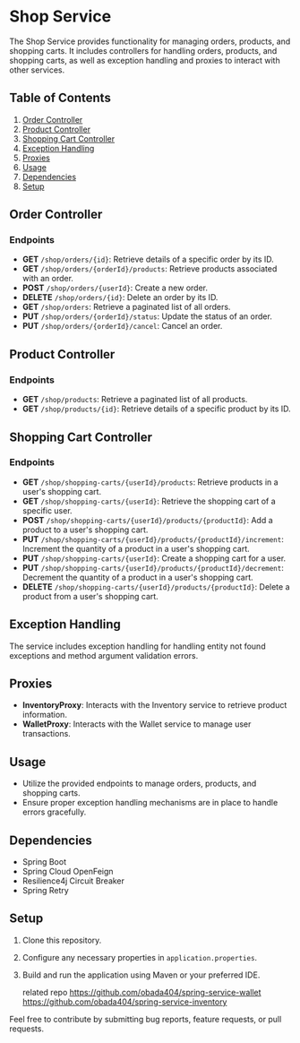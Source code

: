 # Shop Service

The Shop Service provides functionality for managing orders, products, and shopping carts. It includes controllers for handling orders, products, and shopping carts, as well as exception handling and proxies to interact with other services.

## Table of Contents
1. [Order Controller](#order-controller)
2. [Product Controller](#product-controller)
3. [Shopping Cart Controller](#shopping-cart-controller)
4. [Exception Handling](#exception-handling)
5. [Proxies](#proxies)
6. [Usage](#usage)
7. [Dependencies](#dependencies)
8. [Setup](#setup)

## Order Controller

### Endpoints

- **GET** `/shop/orders/{id}`: Retrieve details of a specific order by its ID.
- **GET** `/shop/orders/{orderId}/products`: Retrieve products associated with an order.
- **POST** `/shop/orders/{userId}`: Create a new order.
- **DELETE** `/shop/orders/{id}`: Delete an order by its ID.
- **GET** `/shop/orders`: Retrieve a paginated list of all orders.
- **PUT** `/shop/orders/{orderId}/status`: Update the status of an order.
- **PUT** `/shop/orders/{orderId}/cancel`: Cancel an order.

## Product Controller

### Endpoints

- **GET** `/shop/products`: Retrieve a paginated list of all products.
- **GET** `/shop/products/{id}`: Retrieve details of a specific product by its ID.

## Shopping Cart Controller

### Endpoints

- **GET** `/shop/shopping-carts/{userId}/products`: Retrieve products in a user's shopping cart.
- **GET** `/shop/shopping-carts/{userId}`: Retrieve the shopping cart of a specific user.
- **POST** `/shop/shopping-carts/{userId}/products/{productId}`: Add a product to a user's shopping cart.
- **PUT** `/shop/shopping-carts/{userId}/products/{productId}/increment`: Increment the quantity of a product in a user's shopping cart.
- **PUT** `/shop/shopping-carts/{userId}`: Create a shopping cart for a user.
- **PUT** `/shop/shopping-carts/{userId}/products/{productId}/decrement`: Decrement the quantity of a product in a user's shopping cart.
- **DELETE** `/shop/shopping-carts/{userId}/products/{productId}`: Delete a product from a user's shopping cart.

## Exception Handling

The service includes exception handling for handling entity not found exceptions and method argument validation errors.

## Proxies

- **InventoryProxy**: Interacts with the Inventory service to retrieve product information.
- **WalletProxy**: Interacts with the Wallet service to manage user transactions.

## Usage

- Utilize the provided endpoints to manage orders, products, and shopping carts.
- Ensure proper exception handling mechanisms are in place to handle errors gracefully.

## Dependencies

- Spring Boot
- Spring Cloud OpenFeign
- Resilience4j Circuit Breaker
- Spring Retry

## Setup

1. Clone this repository.
2. Configure any necessary properties in `application.properties`.
3. Build and run the application using Maven or your preferred IDE.

   related repo 
https://github.com/obada404/spring-service-wallet
https://github.com/obada404/spring-service-inventory

Feel free to contribute by submitting bug reports, feature requests, or pull requests.
